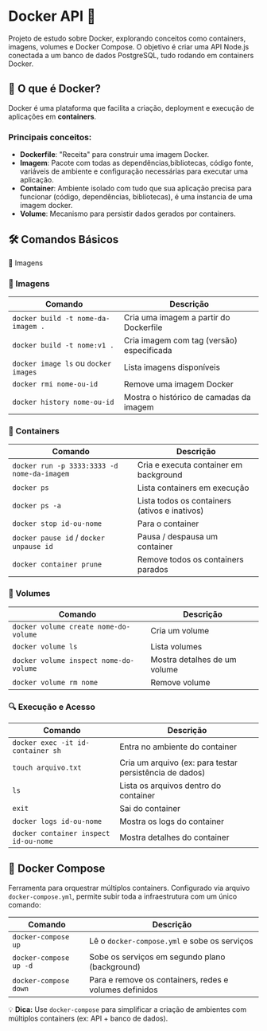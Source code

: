 # Docker API 🐳

Projeto de estudo sobre Docker, explorando conceitos como containers, imagens, volumes e Docker Compose. O objetivo é criar uma API Node.js conectada a um banco de dados PostgreSQL, tudo rodando em containers Docker.

## 📌 O que é Docker?

Docker é uma plataforma que facilita a criação, deployment e execução de aplicações em **containers**.

### Principais conceitos:

- **Dockerfile**: "Receita" para construir uma imagem Docker.
- **Imagem**: Pacote com todas as dependências,bibliotecas, código fonte, variáveis de ambiente e configuração necessárias para executar uma aplicação.
- **Container**: Ambiente isolado com tudo que sua aplicação precisa para funcionar (código, dependências, bibliotecas), é uma instancia de uma imagem docker.
- **Volume**: Mecanismo para persistir dados gerados por containers.

## 🛠️ Comandos Básicos

🔧 Imagens

### 🔧 Imagens

| Comando                              | Descrição                                 |
| ------------------------------------ | ----------------------------------------- |
| `docker build -t nome-da-imagem .`   | Cria uma imagem a partir do Dockerfile    |
| `docker build -t nome:v1 .`          | Cria imagem com tag (versão) especificada |
| `docker image ls` ou `docker images` | Lista imagens disponíveis                 |
| `docker rmi nome-ou-id`              | Remove uma imagem Docker                  |
| `docker history nome-ou-id`          | Mostra o histórico de camadas da imagem   |

### 🧱 Containers

| Comando                                     | Descrição                                     |
| ------------------------------------------- | --------------------------------------------- |
| `docker run -p 3333:3333 -d nome-da-imagem` | Cria e executa container em background        |
| `docker ps`                                 | Lista containers em execução                  |
| `docker ps -a`                              | Lista todos os containers (ativos e inativos) |
| `docker stop id-ou-nome`                    | Para o container                              |
| `docker pause id` / `docker unpause id`     | Pausa / despausa um container                 |
| `docker container prune`                    | Remove todos os containers parados            |

### 📁 Volumes

| Comando                                | Descrição                    |
| -------------------------------------- | ---------------------------- |
| `docker volume create nome-do-volume`  | Cria um volume               |
| `docker volume ls`                     | Lista volumes                |
| `docker volume inspect nome-do-volume` | Mostra detalhes de um volume |
| `docker volume rm nome`                | Remove volume                |

### 🔍 Execução e Acesso

| Comando                               | Descrição                                               |
| ------------------------------------- | ------------------------------------------------------- |
| `docker exec -it id-container sh`     | Entra no ambiente do container                          |
| `touch arquivo.txt`                   | Cria um arquivo (ex: para testar persistência de dados) |
| `ls`                                  | Lista os arquivos dentro do container                   |
| `exit`                                | Sai do container                                        |
| `docker logs id-ou-nome`              | Mostra os logs do container                             |
| `docker container inspect id-ou-nome` | Mostra detalhes do container                            |

## 🔄 Docker Compose

Ferramenta para orquestrar múltiplos containers. Configurado via arquivo `docker-compose.yml`, permite subir toda a infraestrutura com um único comando:

| Comando                | Descrição                                              |
| ---------------------- | ------------------------------------------------------ |
| `docker-compose up`    | Lê o `docker-compose.yml` e sobe os serviços           |
| `docker-compose up -d` | Sobe os serviços em segundo plano (background)         |
| `docker-compose down`  | Para e remove os containers, redes e volumes definidos |

💡 **Dica:** Use `docker-compose` para simplificar a criação de ambientes com múltiplos containers (ex: API + banco de dados).
